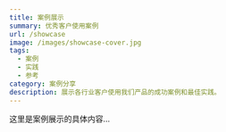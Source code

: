 ```yaml
---
title: 案例展示
summary: 优秀客户使用案例
url: /showcase
image: /images/showcase-cover.jpg
tags:
  - 案例
  - 实践
  - 参考
category: 案例分享
description: 展示各行业客户使用我们产品的成功案例和最佳实践。
---
```


这里是案例展示的具体内容...
